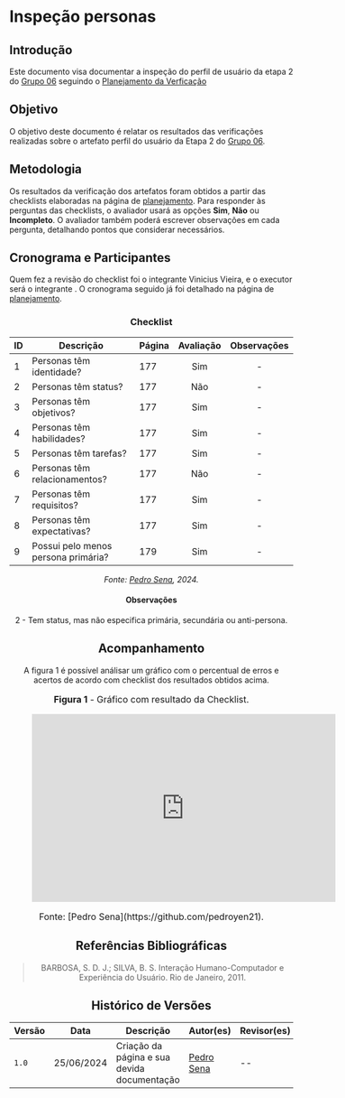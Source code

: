 # Inspeção personas

## Introdução

Este documento visa documentar a inspeção do perfil de usuário da etapa 2 do [Grupo 06](https://interacao-humano-computador.github.io/2024.1-DETRANDF) seguindo o [Planejamento da Verficação](./planejamento.md)


## Objetivo

O objetivo deste documento é relatar os resultados das verificações realizadas sobre o artefato perfil do usuário da Etapa 2 do [Grupo 06](https://interacao-humano-computador.github.io/2024.1-DETRANDF).

## Metodologia

Os resultados da verificação dos artefatos foram obtidos a partir das checklists elaboradas na página de [planejamento](./planejamento.md). Para responder às perguntas das checklists, o avaliador usará as opções **Sim**, **Não** ou **Incompleto**. O avaliador também poderá escrever observações em cada pergunta, detalhando pontos que considerar necessários.

## Cronograma e Participantes

Quem fez a revisão do checklist foi o integrante Vinicius Vieira, e o executor será o integrante [](https://github.com/). O cronograma seguido já foi detalhado na página de [planejamento](./planejamento.md).

<center>

### Checklist

<center>

| ID  | Descrição   | Página | Avaliação | Observações |
| --- | ------  | --- | :-------: | :---------: |
| 1   | Personas têm identidade? | 177 |     Sim     |      -      |
| 2   | Personas têm status?   | 177 |   Não    |      -      |
| 3   | Personas têm objetivos?   | 177 |     Sim     |      -      |
| 4   | Personas têm habilidades?   | 177 |    Sim     |      -      |
| 5   | Personas têm tarefas?   |  177 |  Sim     |      -      |
| 6   | Personas têm relacionamentos?| 177  |     Não     |      -      |
| 7   | Personas têm requisitos?   | 177 |  Sim     |      -      |
| 8   | Personas têm expectativas?   | 177 |    Sim     |      -      |
| 9   | Possui pelo menos persona primária?  | 179 |     Sim     |      -      |


_Fonte: [Pedro Sena](https://github.com/pedroyen21), 2024._

</center>

#### Observações

2 - Tem status, mas não especifica primária, secundária ou anti-persona.

## Acompanhamento

A figura 1 é possível análisar um gráfico com o percentual de erros e acertos de acordo com checklist dos resultados obtidos acima.

<figure markdown>
<font size="3"><p style="text-align: center"><b>Figura 1</b> - Gráfico com resultado da Checklist.</p></font>
<iframe width="539" height="333" seamless frameborder="0" scrolling="no" src="https://docs.google.com/spreadsheets/d/e/2PACX-1vR3MVzA3YqsA9BFsnNEfxxqoXiAKdV707I1Fk9otAVU83qTtaSDkRSKTJ8P2xds5-3OuzFI9jHjTdRM/pubchart?oid=1861755737&amp;format=interactive"></iframe><figcaption><font size="3"><p style="text-align: center">Fonte: [Pedro Sena](https://github.com/pedroyen21).</p></font></figcaption>
</figure>

## Referências Bibliográficas

> BARBOSA, S. D. J.; SILVA, B. S. Interação Humano-Computador e Experiência do Usuário. Rio de Janeiro, 2011.

## Histórico de Versões

| Versão | Data       | Descrição                                   | Autor(es)                                              | Revisor(es) |
| ------ | ---------- | ------------------------------------------- | ------------------------------------------------------ | ----------- |
| `1.0`  | 25/06/2024 | Criação da página e sua devida documentação | [Pedro Sena](https://github.com/pedroyen21) | --          |